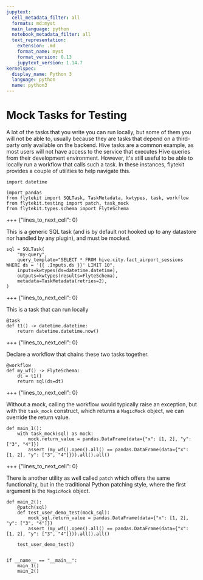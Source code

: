 ```yaml
---
jupytext:
  cell_metadata_filter: all
  formats: md:myst
  main_language: python
  notebook_metadata_filter: all
  text_representation:
    extension: .md
    format_name: myst
    format_version: 0.13
    jupytext_version: 1.14.7
kernelspec:
  display_name: Python 3
  language: python
  name: python3
---
```


# Mock Tasks for Testing

A lot of the tasks that you write you can run locally, but some of them you will not be able to, usually because they
are tasks that depend on a third-party only available on the backend. Hive tasks are a common example, as most users
will not have access to the service that executes Hive queries from their development environment. However, it's still
useful to be able to locally run a workflow that calls such a task. In these instances, flytekit provides a couple
of utilities to help navigate this.

```{code-cell}
import datetime

import pandas
from flytekit import SQLTask, TaskMetadata, kwtypes, task, workflow
from flytekit.testing import patch, task_mock
from flytekit.types.schema import FlyteSchema
```

+++ {"lines_to_next_cell": 0}

This is a generic SQL task (and is by default not hooked up to any datastore nor handled by any plugin), and must
be mocked.

```{code-cell}
sql = SQLTask(
    "my-query",
    query_template="SELECT * FROM hive.city.fact_airport_sessions WHERE ds = '{{ .Inputs.ds }}' LIMIT 10",
    inputs=kwtypes(ds=datetime.datetime),
    outputs=kwtypes(results=FlyteSchema),
    metadata=TaskMetadata(retries=2),
)
```

+++ {"lines_to_next_cell": 0}

This is a task that can run locally

```{code-cell}
@task
def t1() -> datetime.datetime:
    return datetime.datetime.now()
```

+++ {"lines_to_next_cell": 0}

Declare a workflow that chains these two tasks together.

```{code-cell}
@workflow
def my_wf() -> FlyteSchema:
    dt = t1()
    return sql(ds=dt)
```

+++ {"lines_to_next_cell": 0}

Without a mock, calling the workflow would typically raise an exception, but with the `task_mock` construct, which
returns a `MagicMock` object, we can override the return value.

```{code-cell}
def main_1():
    with task_mock(sql) as mock:
        mock.return_value = pandas.DataFrame(data={"x": [1, 2], "y": ["3", "4"]})
        assert (my_wf().open().all() == pandas.DataFrame(data={"x": [1, 2], "y": ["3", "4"]})).all().all()
```

+++ {"lines_to_next_cell": 0}

There is another utility as well called `patch` which offers the same functionality, but in the traditional Python
patching style, where the first argument is the `MagicMock` object.

```{code-cell}
def main_2():
    @patch(sql)
    def test_user_demo_test(mock_sql):
        mock_sql.return_value = pandas.DataFrame(data={"x": [1, 2], "y": ["3", "4"]})
        assert (my_wf().open().all() == pandas.DataFrame(data={"x": [1, 2], "y": ["3", "4"]})).all().all()

    test_user_demo_test()


if __name__ == "__main__":
    main_1()
    main_2()
```
